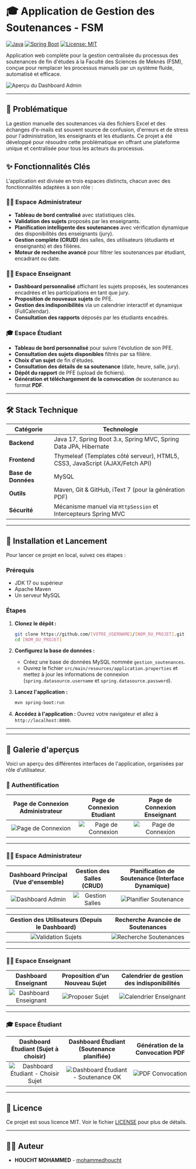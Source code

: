 # 🎓 Application de Gestion des Soutenances - FSM

[![Java](https://img.shields.io/badge/Java-17-blue.svg)](https://www.java.com)
[![Spring Boot](https://img.shields.io/badge/Spring%20Boot-3.x-brightgreen.svg)](https://spring.io/projects/spring-boot)
[![License: MIT](https://img.shields.io/badge/License-MIT-yellow.svg)](https://opensource.org/licenses/MIT)

Application web complète pour la gestion centralisée du processus des soutenances de fin d'études à la Faculté des Sciences de Meknès (FSM), conçue pour remplacer les processus manuels par un système fluide, automatisé et efficace.

![Aperçu du Dashboard Admin](https://i.ibb.co/6P6Xy9h/image.png)

---

## 🚀 Problématique

La gestion manuelle des soutenances via des fichiers Excel et des échanges d'e-mails est souvent source de confusion, d'erreurs et de stress pour l'administration, les enseignants et les étudiants. Ce projet a été développé pour résoudre cette problématique en offrant une plateforme unique et centralisée pour tous les acteurs du processus.

## ✨ Fonctionnalités Clés

L'application est divisée en trois espaces distincts, chacun avec des fonctionnalités adaptées à son rôle :

### 👨‍💼 Espace Administrateur
- **Tableau de bord centralisé** avec statistiques clés.
- **Validation des sujets** proposés par les enseignants.
- **Planification intelligente des soutenances** avec vérification dynamique des disponibilités des enseignants (jury).
- **Gestion complète (CRUD)** des salles, des utilisateurs (étudiants et enseignants) et des filières.
- **Moteur de recherche avancé** pour filtrer les soutenances par étudiant, encadrant ou date.

### 👨‍🏫 Espace Enseignant
- **Dashboard personnalisé** affichant les sujets proposés, les soutenances encadrées et les participations en tant que jury.
- **Proposition de nouveaux sujets** de PFE.
- **Gestion des indisponibilités** via un calendrier interactif et dynamique (FullCalendar).
- **Consultation des rapports** déposés par les étudiants encadrés.

### 🎓 Espace Étudiant
- **Tableau de bord personnalisé** pour suivre l'évolution de son PFE.
- **Consultation des sujets disponibles** filtrés par sa filière.
- **Choix d'un sujet** de fin d'études.
- **Consultation des détails de sa soutenance** (date, heure, salle, jury).
- **Dépôt du rapport** de PFE (upload de fichiers).
- **Génération et téléchargement de la convocation** de soutenance au format **PDF**.

---

## 🛠️ Stack Technique

| Catégorie      | Technologie                                                                  |
|----------------|------------------------------------------------------------------------------|
| **Backend**    | Java 17, Spring Boot 3.x, Spring MVC, Spring Data JPA, Hibernate             |
| **Frontend**   | Thymeleaf (Templates côté serveur), HTML5, CSS3, JavaScript (AJAX/Fetch API) |
| **Base de Données**| MySQL                                                                        |
| **Outils**     | Maven, Git & GitHub, iText 7 (pour la génération PDF)                         |
| **Sécurité**   | Mécanisme manuel via `HttpSession` et Intercepteurs Spring MVC                |

---

## 🏁 Installation et Lancement

Pour lancer ce projet en local, suivez ces étapes :

### Prérequis
- JDK 17 ou supérieur
- Apache Maven
- Un serveur MySQL

### Étapes
1.  **Clonez le dépôt :**
    ```bash
    git clone https://github.com/[VOTRE_USERNAME]/[NOM_DU_PROJET].git
    cd [NOM_DU_PROJET]
    ```
2.  **Configurez la base de données :**
    - Créez une base de données MySQL nommée `gestion_soutenances`.
    - Ouvrez le fichier `src/main/resources/application.properties` et mettez à jour les informations de connexion (`spring.datasource.username` et `spring.datasource.password`).
    
3.  **Lancez l'application :**
    ```bash
    mvn spring-boot:run
    ```
4.  **Accédez à l'application :**
    Ouvrez votre navigateur et allez à `http://localhost:8080`.

---
---

## 📸 Galerie d'aperçus

Voici un aperçu des différentes interfaces de l'application, organisées par rôle d'utilisateur.

### 🔑 Authentification
| Page de Connexion Administrateur  | Page de Connexion Etudiant | Page de Connexion Enseignant |
| :-----------------------: | :-----------------------: | :-----------------------: |
| ![Page de Connexion](https://i.ibb.co/6P6Xy9h/loginAdmin.png) | ![Page de Connexion](https://i.ibb.co/6P6Xy9h/loginEtudiant.png) | ![Page de Connexion](https://i.ibb.co/6P6Xy9h/loginEnseignant.png) |

---

### 👨‍💼 Espace Administrateur
| Dashboard Principal (Vue d'ensemble) | Gestion des Salles (CRUD) | Planification de Soutenance (Interface Dynamique) |
| :---: | :---: | :---: |
| ![Dashboard Admin](https://i.ibb.co/hM8gBMM/dashboardAdmin.png) | ![Gestion Salles](https://i.ibb.co/sK2wR09/gestionSalles.png) | ![Planifier Soutenance](https://i.ibb.co/3Y8bQZ6/planifierSoutenance.png) |

| Gestion des Utilisateurs (Depuis le Dashboard) | Recherche Avancée de Soutenances |
| :---: | :---: |
| ![Validation Sujets](https://i.ibb.co/XYZ123/gererEtilisateur.png) | ![Recherche Soutenances](https://i.ibb.co/ABC789/chercherSoutenance.png) |

---

### 👨‍🏫 Espace Enseignant
| Dashboard Enseignant | Proposition d'un Nouveau Sujet | Calendrier de gestion des indisponibilités |
| :---: | :---: | :---: |
| ![Dashboard Enseignant](https://i.ibb.co/123XYZ/dachboardEnseignant.png) | ![Proposer Sujet](https://i.ibb.co/456ABC/proposerSujet.png) | ![Calendrier Enseignant](https://i.ibb.co/789DEF/disponibilite.png) |

---

### 🎓 Espace Étudiant
| Dashboard Étudiant (Sujet à choisir) | Dashboard Étudiant (Soutenance planifiée) | Génération de la Convocation PDF |
| :---: | :---: | :---: |
| ![Dashboard Étudiant - Choisir Sujet](https://i.ibb.co/JKL123/choisirSujet.png) | ![Dashboard Étudiant - Soutenance OK](https://i.ibb.co/MNO456/dachboardEtudiant.png) | ![PDF Convocation](https://i.ibb.co/PQR789/convocation.png) |

---
## 📜 Licence

Ce projet est sous licence MIT. Voir le fichier [LICENSE](LICENSE) pour plus de détails.

---

## 👨‍💻 Auteur
- **HOUCHT MOHAMMED** - [mohammedhoucht](https://github.com/mohammedhoucht)
